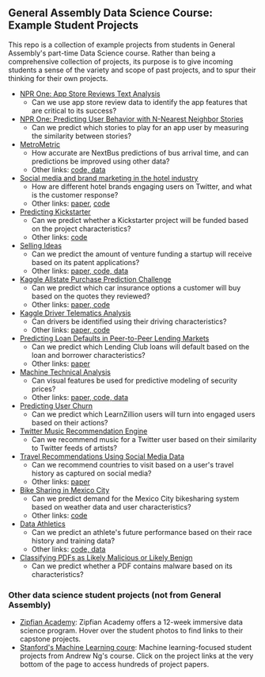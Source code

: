 ## General Assembly Data Science Course: Example Student Projects

This repo is a collection of example projects from students in General Assembly's part-time Data Science course. Rather than being a comprehensive collection of projects, its purpose is to give incoming students a sense of the variety and scope of past projects, and to spur their thinking for their own projects.

* [NPR One: App Store Reviews Text Analysis](pdf/npr_reviews_presentation.pdf)
    * Can we use app store review data to identify the app features that are critical to its success?
* [NPR One: Predicting User Behavior with N-Nearest Neighbor Stories](pdf/npr_stories_presentation.pdf)
    * Can we predict which stories to play for an app user by measuring the similarity between stories?
* [MetroMetric](pdf/bus_presentation.pdf)
    * How accurate are NextBus predictions of bus arrival time, and can predictions be improved using other data?
    * Other links: [code, data](https://github.com/dokbrown/MetroMetric)
* [Social media and brand marketing in the hotel industry](pdf/hotel_presentation.pdf)
    * How are different hotel brands engaging users on Twitter, and what is the customer response?
    * Other links: [paper](pdf/hotel_paper.pdf), [code](https://github.com/dblosqrl/hoteltweets)
* [Predicting Kickstarter](pdf/kickstarter_presentation.pdf)
    * Can we predict whether a Kickstarter project will be funded based on the project characteristics?
    * Other links: [code](http://nbviewer.ipython.org/url/www.rubennaeff.nl/extra/gads7/rubennaeff_kickstarter_notebook.ipynb)
* [Selling Ideas](pdf/startup_presentation.pdf)
    * Can we predict the amount of venture funding a startup will receive based on its patent applications?
    * Other links: [paper, code, data](https://github.com/jwknobloch/DAT4_final_project)
* [Kaggle Allstate Purchase Prediction Challenge](https://speakerdeck.com/justmarkham/allstate-purchase-prediction-challenge-on-kaggle)
    * Can we predict which car insurance options a customer will buy based on the quotes they reviewed?
    * Other links: [paper, code](https://github.com/justmarkham/kaggle-allstate)
* [Kaggle Driver Telematics Analysis](pdf/driver_presentation.pdf)
    * Can drivers be identified using their driving characteristics?
    * Other links: [paper, code](https://github.com/justmarkham/DAT4-students/tree/master/frank/project_final)
* [Predicting Loan Defaults in Peer-to-Peer Lending Markets](pdf/loans_presentation.pdf)
    * Can we predict which Lending Club loans will default based on the loan and borrower characteristics?
    * Other links: [paper](pdf/loans_paper.pdf)
* [Machine Technical Analysis](pdf/visual_presentation.pdf)
    * Can visual features be used for predictive modeling of security prices?
    * Other links: [paper, code, data](https://github.com/cs79/TS_Project)
* [Predicting User Churn](pdf/churn_presentation.pdf)
    * Can we predict which LearnZillion users will turn into engaged users based on their actions?
* [Twitter Music Recommendation Engine](pdf/music_presentation.pdf)
    * Can we recommend music for a Twitter user based on their similarity to Twitter feeds of artists?
* [Travel Recommendations Using Social Media Data](pdf/travel_presentation.pdf)
    * Can we recommend countries to visit based on a user's travel history as captured on social media?
    * Other links: [paper](pdf/travel_paper.pdf)
* [Bike Sharing in Mexico City](pdf/bike_presentation.pdf)
    * Can we predict demand for the Mexico City bikesharing system based on weather data and user characteristics?
    * Other links: [code](https://github.com/justmarkham/gadsdc2/tree/master/final_project/jesus)
* [Data Athletics](pdf/athletics_presentation.pdf)
    * Can we predict an athlete's future performance based on their race history and training data?
    * Other links: [code, data](https://github.com/cabhishek/datascience)
* [Classifying PDFs as Likely Malicious or Likely Benign](pdf/malware_presentation.pdf)
    * Can we predict whether a PDF contains malware based on its characteristics?

### Other data science student projects (not from General Assembly)

* [Zipfian Academy](http://www.zipfianacademy.com/alumni): Zipfian Academy offers a 12-week immersive data science program. Hover over the student photos to find links to their capstone projects.
* [Stanford's Machine Learning coure](http://cs229.stanford.edu/): Machine learning-focused student projects from Andrew Ng's course. Click on the project links at the very bottom of the page to access hundreds of project papers.
